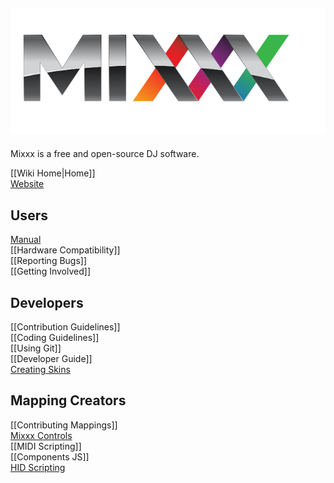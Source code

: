 ![Mixxx Wiki](https://github.com/mixxxdj/mixxx/blob/main/res/images/mixxx_logo.svg)
--
Mixxx is a free and open-source DJ software.

[[Wiki Home|Home]]  
[Website](https://mixxx.org)  

Users
-----

[Manual](https://mixxx.org/manual)  
[[Hardware Compatibility]]  
[[Reporting Bugs]]  
[[Getting Involved]]  

Developers
-----

[[Contribution Guidelines]]  
[[Coding Guidelines]]  
[[Using Git]]  
[[Developer Guide]]  
[Creating Skins](https://github.com/mixxxdj/mixxx/wiki/Creating-Skins)  

Mapping Creators
-----
[[Contributing Mappings]]  
[Mixxx Controls](https://manual.mixxx.org/latest/chapters/appendix/mixxx_controls.html)  
[[MIDI Scripting]]  
[[Components JS]]  
[HID Scripting](https://github.com/mixxxdj/mixxx/wiki/HID-Mapping)
